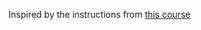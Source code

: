 Inspired by the instructions from [this course](https://frontendmasters.com/courses/production-next/)
